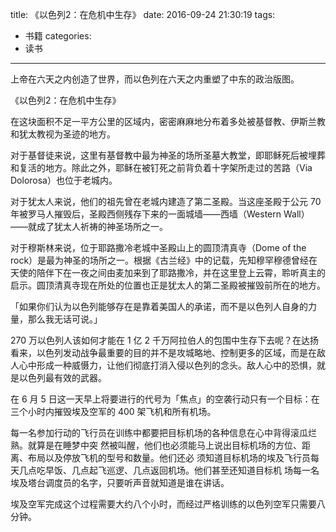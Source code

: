 title: 《以色列2：在危机中生存》
date: 2016-09-24 21:30:19
tags:
- 书籍
categories:
- 读书
---

上帝在六天之内创造了世界，而以色列在六天之内重塑了中东的政治版图。

《以色列2：在危机中生存》


在这块面积不足一平方公里的区域内，密密麻麻地分布着多处被基督教、伊斯兰教和犹太教视为圣迹的地方。

<!-- more -->

对于基督徒来说，这里有基督教中最为神圣的场所圣墓大教堂，即耶稣死后被埋葬和复活的地方。除此之外，耶稣在被钉死之前背负着十字架所走过的苦路（Via Dolorosa）也位于老城内。

对于犹太人来说，他们的祖先曾在老城内建造了第二圣殿。当这座圣殿于公元 70 年被罗马人摧毁后，圣殿西侧残存下来的一面城墙——西墙（Western Wall）——就成了犹太人祈祷的神圣场所之一。

对于穆斯林来说，位于耶路撒冷老城中圣殿山上的圆顶清真寺（Dome of the rock）是最为神圣的场所之一。根据《古兰经》中的记载，先知穆罕穆德曾经在天使的陪伴下在一夜之间由麦加来到了耶路撒冷，并在这里登上云霄，聆听真主的启示。圆顶清真寺现在所处的位置也正是犹太人的第二圣殿被摧毁前所在的地方。

「如果你们认为以色列能够存在是靠着美国人的承诺，而不是以色列人自身的力量，那么我无话可说。」

270 万以色列人该如何才能在 1 亿 2 千万阿拉伯人的包围中生存下去呢？在达扬看来，以色列发动战争最重要的目的并不是攻城略地、控制更多的区域，而是在敌人心中形成一种威慑力，让他们彻底打消入侵以色列的念头。敌人心中的恐惧，就是以色列最有效的武器。

在 6 月 5 日这一天早上将要进行的代号为「焦点」的空袭行动只有一个目标：在三个小时内摧毁埃及空军的 400 架飞机和所有机场。

每一名参加行动的飞行员在训练中都要把目标机场的各种信息在心中背得滚瓜烂熟。就算是在睡梦中突 然被叫醒，他们也必须能马上说出目标机场的方位、距离、布局以及停放飞机的型号和数量。他们还必 须知道目标机场的埃及飞行员每天几点吃早饭、几点起飞巡逻、几点返回机场。他们甚至还知道目标机 场每一名埃及塔台调度员的名字，只要听声音就知道是谁在讲话。

埃及空军完成这个过程需要大约八个小时，而经过严格训练的以色列空军只需要八分钟。
